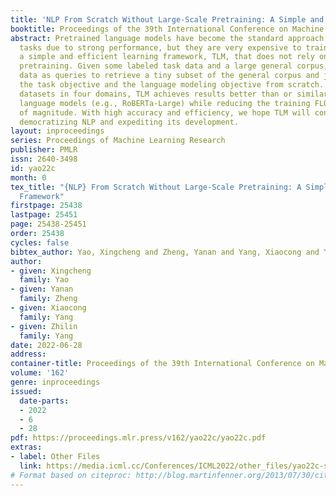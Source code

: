 ```yaml
---
title: 'NLP From Scratch Without Large-Scale Pretraining: A Simple and Efficient Framework'
booktitle: Proceedings of the 39th International Conference on Machine Learning
abstract: Pretrained language models have become the standard approach for many NLP
  tasks due to strong performance, but they are very expensive to train. We propose
  a simple and efficient learning framework, TLM, that does not rely on large-scale
  pretraining. Given some labeled task data and a large general corpus, TLM uses task
  data as queries to retrieve a tiny subset of the general corpus and jointly optimizes
  the task objective and the language modeling objective from scratch. On eight classification
  datasets in four domains, TLM achieves results better than or similar to pretrained
  language models (e.g., RoBERTa-Large) while reducing the training FLOPs by two orders
  of magnitude. With high accuracy and efficiency, we hope TLM will contribute to
  democratizing NLP and expediting its development.
layout: inproceedings
series: Proceedings of Machine Learning Research
publisher: PMLR
issn: 2640-3498
id: yao22c
month: 0
tex_title: "{NLP} From Scratch Without Large-Scale Pretraining: A Simple and Efficient
  Framework"
firstpage: 25438
lastpage: 25451
page: 25438-25451
order: 25438
cycles: false
bibtex_author: Yao, Xingcheng and Zheng, Yanan and Yang, Xiaocong and Yang, Zhilin
author:
- given: Xingcheng
  family: Yao
- given: Yanan
  family: Zheng
- given: Xiaocong
  family: Yang
- given: Zhilin
  family: Yang
date: 2022-06-28
address:
container-title: Proceedings of the 39th International Conference on Machine Learning
volume: '162'
genre: inproceedings
issued:
  date-parts:
  - 2022
  - 6
  - 28
pdf: https://proceedings.mlr.press/v162/yao22c/yao22c.pdf
extras:
- label: Other Files
  link: https://media.icml.cc/Conferences/ICML2022/other_files/yao22c-supp.zip
# Format based on citeproc: http://blog.martinfenner.org/2013/07/30/citeproc-yaml-for-bibliographies/
---
```


